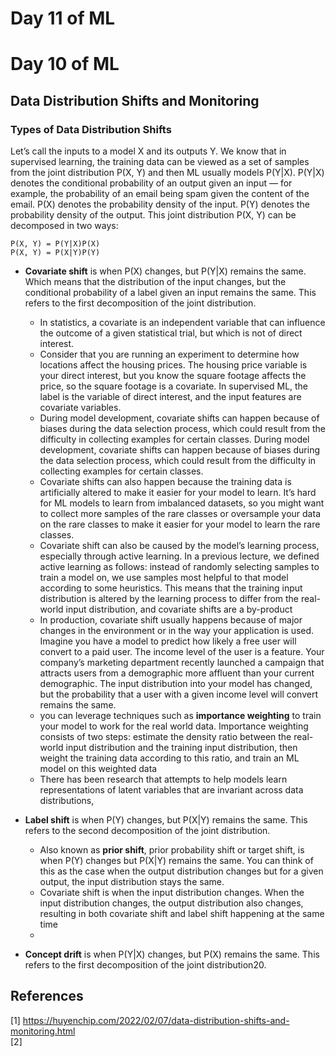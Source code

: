 # Day 11 of ML 

# Day 10 of ML 

## Data Distribution Shifts and Monitoring


### Types of Data Distribution Shifts

Let’s call the inputs to a model X and its outputs Y. We know that in supervised learning, the training data can be viewed as a set of samples from the joint distribution P(X, Y) and then ML usually models P(Y|X). P(Y|X) denotes the conditional probability of an output given an input — for example, the probability of an email being spam given the content of the email. P(X) denotes the probability density of the input. P(Y) denotes the probability density of the output. This joint distribution P(X, Y) can be decomposed in two ways:

    P(X, Y) = P(Y|X)P(X)
    P(X, Y) = P(X|Y)P(Y)


* **Covariate shift** is when P(X) changes, but P(Y|X) remains the same. Which means that the distribution of the input changes, but the conditional probability of a label given an input remains the same. This refers to the first decomposition of the joint distribution.
    * In statistics, a covariate is an independent variable that can influence the outcome of a given statistical trial, but which is not of direct interest. 
    * Consider that you are running an experiment to determine how locations affect the housing prices. The housing price variable is your direct interest, but you know the square footage affects the price, so the square footage is a covariate. In supervised ML, the label is the variable of direct interest, and the input features are covariate variables.
    * During model development, covariate shifts can happen because of biases during the data selection process, which could result from the difficulty in collecting examples for certain classes. During model development, covariate shifts can happen because of biases during the data selection process, which could result from the difficulty in collecting examples for certain classes.
    * Covariate shifts can also happen because the training data is artificially altered to make it easier for your model to learn. It’s hard for ML models to learn from imbalanced datasets, so you might want to collect more samples of the rare classes or oversample your data on the rare classes to make it easier for your model to learn the rare classes.
    * Covariate shift can also be caused by the model’s learning process, especially through active learning. In a previous lecture, we defined active learning as follows: instead of randomly selecting samples to train a model on, we use samples most helpful to that model according to some heuristics. This means that the training input distribution is altered by the learning process to differ from the real-world input distribution, and covariate shifts are a by-product
    * In production, covariate shift usually happens because of major changes in the environment or in the way your application is used. Imagine you have a model to predict how likely a free user will convert to a paid user. The income level of the user is a feature. Your company’s marketing department recently launched a campaign that attracts users from a demographic more affluent than your current demographic. The input distribution into your model has changed, but the probability that a user with a given income level will convert remains the same.
    *  you can leverage techniques such as **importance weighting** to train your model to work for the real world data. Importance weighting consists of two steps: estimate the density ratio between the real-world input distribution and the training input distribution, then weight the training data according to this ratio, and train an ML model on this weighted data
    * There has been research that attempts to help models learn representations of latent variables that are invariant across data distributions,
    
    
* **Label shift** is when P(Y) changes, but P(X|Y) remains the same. This refers to the second decomposition of the joint distribution.
    * Also known as **prior shift**, prior probability shift or target shift, is when P(Y) changes but P(X|Y) remains the same. You can think of this as the case when the output distribution changes but for a given output, the input distribution stays the same.
    * Covariate shift is when the input distribution changes. When the input distribution changes, the output distribution also changes, resulting in both covariate shift and label shift happening at the same time
    * 

* **Concept drift** is when P(Y|X) changes, but P(X) remains the same. This refers to the first decomposition of the joint distribution20.


**References**
------------
[1]  https://huyenchip.com/2022/02/07/data-distribution-shifts-and-monitoring.html  
[2]